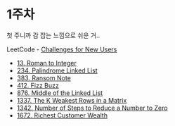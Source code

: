 # 1주차

첫 주니까 감 잡는 느낌으로 쉬운 거..



LeetCode - [Challenges for New Users](https://leetcode.com/problem-list/challenges-for-new-users/)

- [13. Roman to Integer](https://leetcode.com/problems/roman-to-integer)
- [234. Palindrome Linked List](https://leetcode.com/problems/palindrome-linked-list)
- [383. Ransom Note](https://leetcode.com/problems/ransom-note)
- [412. Fizz Buzz](https://leetcode.com/problems/fizz-buzz)
- [876. Middle of the Linked List](https://leetcode.com/problems/middle-of-the-linked-list)
- [1337. The K Weakest Rows in a Matrix](https://leetcode.com/problems/the-k-weakest-rows-in-a-matrix)
- [1342. Number of Steps to Reduce a Number to Zero](https://leetcode.com/problems/number-of-steps-to-reduce-a-number-to-zero)
- [1672. Richest Customer Wealth](https://leetcode.com/problems/richest-customer-wealth)